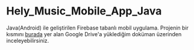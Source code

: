 # Hely_Music_Mobile_App_Java
Java(Android) ile geliştirilen Firebase tabanlı mobil uygulama. Projenin bir kısmını <a href="https://drive.google.com/file/d/16-whFdOhb4PXljq4l7MkdHuEh1TWx_J4/view?usp=sharing">burada</a> yer alan Google Drive'a yüklediğim doküman üzerinden inceleyebilirsiniz.
